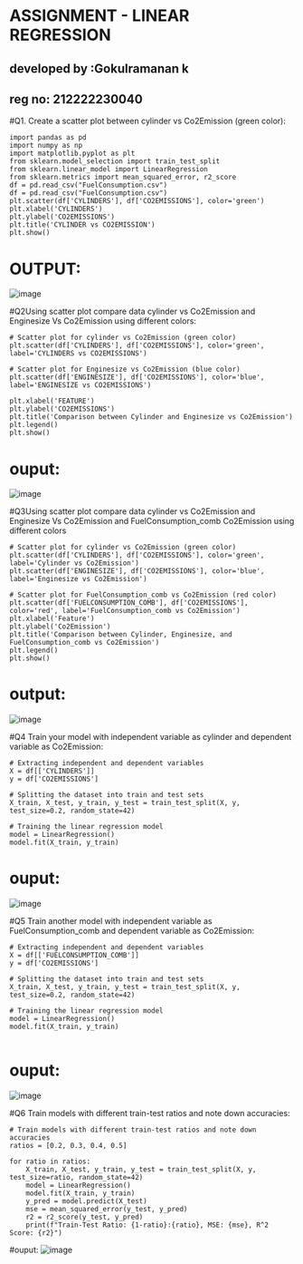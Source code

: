 # ASSIGNMENT - LINEAR REGRESSION

## developed by :Gokulramanan k
## reg no: 212222230040

#Q1. Create a scatter plot between cylinder vs Co2Emission (green color):

```
import pandas as pd
import numpy as np
import matplotlib.pyplot as plt
from sklearn.model_selection import train_test_split
from sklearn.linear_model import LinearRegression
from sklearn.metrics import mean_squared_error, r2_score
df = pd.read_csv("FuelConsumption.csv")
df = pd.read_csv("FuelConsumption.csv")
plt.scatter(df['CYLINDERS'], df['CO2EMISSIONS'], color='green')
plt.xlabel('CYLINDERS')
plt.ylabel('CO2EMISSIONS')
plt.title('CYLINDER vs CO2EMISSION')
plt.show()

```
# OUTPUT:
![image](https://github.com/Gokulanbazhagan/ML-ASSIGNMENT1/assets/119518996/d7f29014-a036-4744-bd8b-8569eaf3ba56)

#Q2Using scatter plot compare data   cylinder vs Co2Emission and Enginesize Vs Co2Emission using different colors:
```
# Scatter plot for cylinder vs Co2Emission (green color)
plt.scatter(df['CYLINDERS'], df['CO2EMISSIONS'], color='green', label='CYLINDERS vs CO2EMISSIONS')

# Scatter plot for Enginesize vs Co2Emission (blue color)
plt.scatter(df['ENGINESIZE'], df['CO2EMISSIONS'], color='blue', label='ENGINESIZE vs CO2EMISSIONS')

plt.xlabel('FEATURE')
plt.ylabel('CO2EMISSIONS')
plt.title('Comparison between Cylinder and Enginesize vs Co2Emission')
plt.legend()
plt.show()

```
# ouput:
![image](https://github.com/Gokulanbazhagan/ML-ASSIGNMENT1/assets/119518996/f5c324db-3210-4fd2-82e5-e3b6b99f8cdb)

#Q3Using scatter plot compare data   cylinder vs Co2Emission and Enginesize Vs Co2Emission and FuelConsumption_comb Co2Emission using different colors

```
# Scatter plot for cylinder vs Co2Emission (green color)
plt.scatter(df['CYLINDERS'], df['CO2EMISSIONS'], color='green', label='Cylinder vs Co2Emission')
plt.scatter(df['ENGINESIZE'], df['CO2EMISSIONS'], color='blue', label='Enginesize vs Co2Emission')

# Scatter plot for FuelConsumption_comb vs Co2Emission (red color)
plt.scatter(df['FUELCONSUMPTION_COMB'], df['CO2EMISSIONS'], color='red', label='FuelConsumption_comb vs Co2Emission')
plt.xlabel('Feature')
plt.ylabel('Co2Emission')
plt.title('Comparison between Cylinder, Enginesize, and FuelConsumption_comb vs Co2Emission')
plt.legend()
plt.show()

```
# output:
![image](https://github.com/Gokulanbazhagan/ML-ASSIGNMENT1/assets/119518996/91e3d89d-8499-47d0-b110-d34c5415a97b)

#Q4 Train your model with independent variable as cylinder and dependent variable as Co2Emission:

```
# Extracting independent and dependent variables
X = df[['CYLINDERS']]
y = df['CO2EMISSIONS']

# Splitting the dataset into train and test sets
X_train, X_test, y_train, y_test = train_test_split(X, y, test_size=0.2, random_state=42)

# Training the linear regression model
model = LinearRegression()
model.fit(X_train, y_train)

```
# ouput:
![image](https://github.com/Gokulanbazhagan/ML-ASSIGNMENT1/assets/119518996/90e3cb05-f563-4c0a-90a0-3ac0deb5f1d7)

#Q5 Train another model with independent variable as FuelConsumption_comb and dependent variable as Co2Emission:

```
# Extracting independent and dependent variables
X = df[['FUELCONSUMPTION_COMB']]
y = df['CO2EMISSIONS']

# Splitting the dataset into train and test sets
X_train, X_test, y_train, y_test = train_test_split(X, y, test_size=0.2, random_state=42)

# Training the linear regression model
model = LinearRegression()
model.fit(X_train, y_train)


```
# ouput:
![image](https://github.com/Gokulanbazhagan/ML-ASSIGNMENT1/assets/119518996/90e3cb05-f563-4c0a-90a0-3ac0deb5f1d7)

#Q6 Train models with different train-test ratios and note down accuracies:

```
# Train models with different train-test ratios and note down accuracies
ratios = [0.2, 0.3, 0.4, 0.5]

for ratio in ratios:
    X_train, X_test, y_train, y_test = train_test_split(X, y, test_size=ratio, random_state=42)
    model = LinearRegression()
    model.fit(X_train, y_train)
    y_pred = model.predict(X_test)
    mse = mean_squared_error(y_test, y_pred)
    r2 = r2_score(y_test, y_pred)
    print(f"Train-Test Ratio: {1-ratio}:{ratio}, MSE: {mse}, R^2 Score: {r2}")

```
#ouput:
![image](https://github.com/Gokulanbazhagan/ML-ASSIGNMENT1/assets/119518996/78b81368-9f07-4cc8-adda-e4dedc5c8f26)




